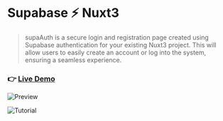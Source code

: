 # Supabase ⚡️ Nuxt3

>supaAuth is a secure login and registration page created using Supabase authentication for your existing Nuxt3 project. This will allow users to easily create an account or log into the system, ensuring a seamless experience.

### 👉 [Live Demo](https://supaauth.netlify.app/)


![Preview](https://user-images.githubusercontent.com/79358543/229441570-3ba48ca8-8cf3-4fd4-aac7-2cc5eac67a03.png)

![Tutorial](https://user-images.githubusercontent.com/79358543/229441594-e7cbec31-726d-4029-96ba-d7631fd3aef5.gif)
